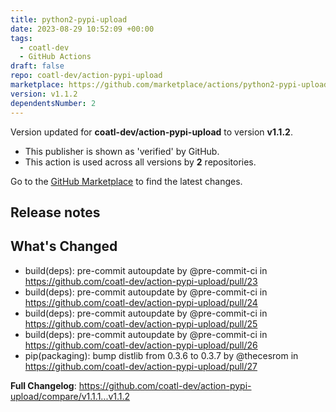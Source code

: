 ```yaml
---
title: python2-pypi-upload
date: 2023-08-29 10:52:09 +00:00
tags:
  - coatl-dev
  - GitHub Actions
draft: false
repo: coatl-dev/action-pypi-upload
marketplace: https://github.com/marketplace/actions/python2-pypi-upload
version: v1.1.2
dependentsNumber: 2
---
```



Version updated for **coatl-dev/action-pypi-upload** to version **v1.1.2**.
- This publisher is shown as 'verified' by GitHub.
- This action is used across all versions by **2** repositories.

Go to the [GitHub Marketplace](https://github.com/marketplace/actions/python2-pypi-upload) to find the latest changes.

## Release notes

## What's Changed

* build(deps): pre-commit autoupdate by @pre-commit-ci in https://github.com/coatl-dev/action-pypi-upload/pull/23
* build(deps): pre-commit autoupdate by @pre-commit-ci in https://github.com/coatl-dev/action-pypi-upload/pull/24
* build(deps): pre-commit autoupdate by @pre-commit-ci in https://github.com/coatl-dev/action-pypi-upload/pull/25
* build(deps): pre-commit autoupdate by @pre-commit-ci in https://github.com/coatl-dev/action-pypi-upload/pull/26
* pip(packaging): bump distlib from 0.3.6 to 0.3.7 by @thecesrom in https://github.com/coatl-dev/action-pypi-upload/pull/27


**Full Changelog**: https://github.com/coatl-dev/action-pypi-upload/compare/v1.1.1...v1.1.2
